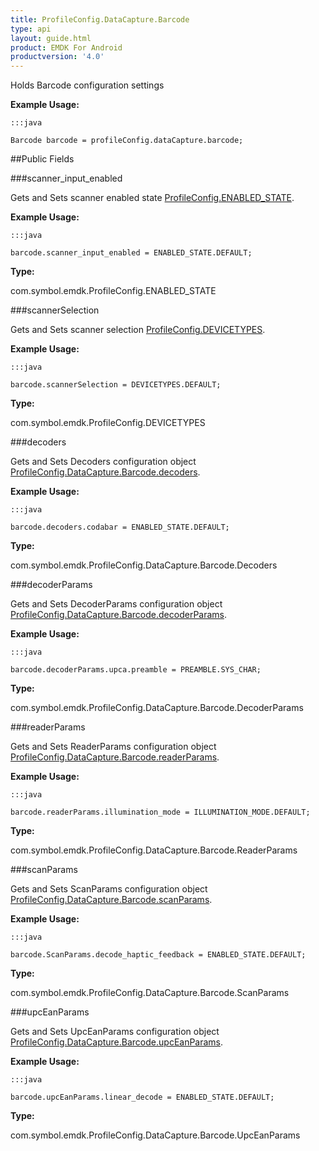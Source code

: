 ```yaml
---
title: ProfileConfig.DataCapture.Barcode
type: api
layout: guide.html
product: EMDK For Android
productversion: '4.0'
---
```



Holds Barcode configuration settings
 
 

**Example Usage:**
	
	:::java
	
	Barcode barcode = profileConfig.dataCapture.barcode;
	


##Public Fields

###scanner_input_enabled

Gets and Sets scanner enabled state  [ ProfileConfig.ENABLED_STATE](../ProfileConfig-ENABLED_STATE).
 
 

**Example Usage:**
	
	:::java
	
	barcode.scanner_input_enabled = ENABLED_STATE.DEFAULT;
	


**Type:**

com.symbol.emdk.ProfileConfig.ENABLED_STATE

###scannerSelection

Gets and Sets scanner selection [ ProfileConfig.DEVICETYPES](../ProfileConfig-DEVICETYPES).
 
 

**Example Usage:**
	
	:::java
	
	barcode.scannerSelection = DEVICETYPES.DEFAULT;
	


**Type:**

com.symbol.emdk.ProfileConfig.DEVICETYPES

###decoders

Gets and Sets Decoders configuration object [ ProfileConfig.DataCapture.Barcode.decoders](../ProfileConfig-DataCapture-Barcode#decoders).
 
 

**Example Usage:**
	
	:::java
	
	barcode.decoders.codabar = ENABLED_STATE.DEFAULT;
	


**Type:**

com.symbol.emdk.ProfileConfig.DataCapture.Barcode.Decoders

###decoderParams

Gets and Sets DecoderParams configuration object [ ProfileConfig.DataCapture.Barcode.decoderParams](../ProfileConfig-DataCapture-Barcode#decoderparams).
 
 

**Example Usage:**
	
	:::java
	
	barcode.decoderParams.upca.preamble = PREAMBLE.SYS_CHAR;
	


**Type:**

com.symbol.emdk.ProfileConfig.DataCapture.Barcode.DecoderParams

###readerParams

Gets and Sets ReaderParams configuration object [ ProfileConfig.DataCapture.Barcode.readerParams](../ProfileConfig-DataCapture-Barcode#readerparams).
 
 

**Example Usage:**
	
	:::java
	
	barcode.readerParams.illumination_mode = ILLUMINATION_MODE.DEFAULT;
	


**Type:**

com.symbol.emdk.ProfileConfig.DataCapture.Barcode.ReaderParams

###scanParams

Gets and Sets ScanParams configuration object [ ProfileConfig.DataCapture.Barcode.scanParams](../ProfileConfig-DataCapture-Barcode#scanparams).
 
 

**Example Usage:**
	
	:::java
	
	barcode.ScanParams.decode_haptic_feedback = ENABLED_STATE.DEFAULT;
	


**Type:**

com.symbol.emdk.ProfileConfig.DataCapture.Barcode.ScanParams

###upcEanParams

Gets and Sets UpcEanParams configuration object [ ProfileConfig.DataCapture.Barcode.upcEanParams](../ProfileConfig-DataCapture-Barcode#upceanparams).
 
 

**Example Usage:**
	
	:::java
	
	barcode.upcEanParams.linear_decode = ENABLED_STATE.DEFAULT;
	


**Type:**

com.symbol.emdk.ProfileConfig.DataCapture.Barcode.UpcEanParams












